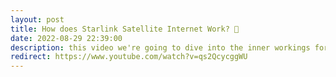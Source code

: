 ```yaml
---
layout: post
title: How does Starlink Satellite Internet Work? 📡
date: 2022-08-29 22:39:00
description: this video we're going to dive into the inner workings for the ground dish and Starlink satellites, and see how a beam of data is formed, how this beam is swept across the sky, and then finally what exactly is in that beam that allows for incredibly fast internet! 
redirect: https://www.youtube.com/watch?v=qs2QcycggWU
---
```

